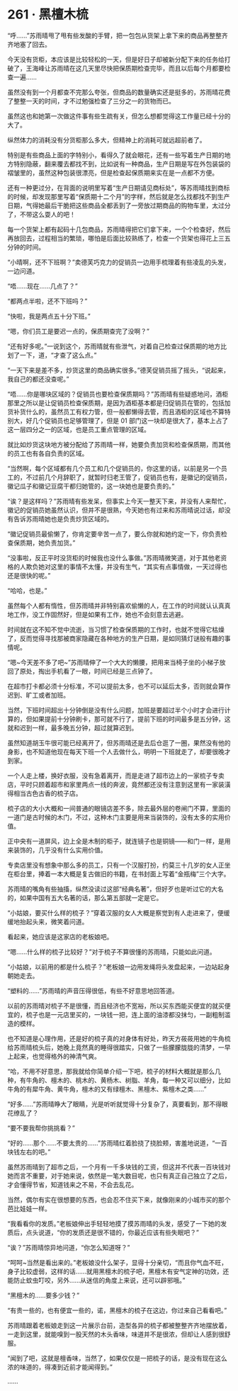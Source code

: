 # 261 · 黑檀木梳

“呼……”苏雨晴甩了甩有些发酸的手臂，把一包包从货架上拿下来的商品再整整齐齐地塞了回去。

今天没有货柜，本应该是比较轻松的一天，但是好日子却被新分配下来的任务给打破了，王海峰让苏雨晴在这几天里尽快把保质期检查完毕，而且以后每个月都要检查一遍……

虽然没有到一个月都查不完那么夸张，但商品的数量确实还是挺多的，苏雨晴花费了整整一天的时间，才不过勉强检查了三分之一的货物而已。

虽然这也和她第一次做这件事有些生疏有关，但怎么想都觉得这工作量已经十分的大了。

纵然体力的消耗没有分货柜那么多大，但精神上的消耗可就远超前者了。

特别是有些商品上面的字特别小，看得久了就会眼花，还有一些写着生产日期的地方特别隐蔽，翻来覆去都找不到，比如说有一种商品，生产日期是写在外包装袋的褶皱里的，虽然这种包装很漂亮，但是检查起保质期来实在是一点都不方便。

还有一种更过分，在背面的说明里写着“生产日期请见商标处”，等苏雨晴找到商标的时候，却发现那里写着“保质期十二个月”的字样，然后就是怎么找都找不到生产日期，气得她最后干脆把这些商品全都丢到了一旁放过期商品的购物车里，太过分了，不带这么耍人的吧！

每一个货架上都有起码十几包商品，苏雨晴得把它们拿下来，一个个检查好，然后再放回去，过程相当的繁琐，哪怕是后面比较熟练了，检查一个货架也得花上三五分钟的时间。

“小晴啊，还不下班啊？”卖德芙巧克力的促销员一边用手梳理着有些凌乱的头发，一边问道。

“唔……现在……几点了？”

“都两点半啦，还不下班吗？”

“快啦，我是两点五十分下班。”

“嗯，你们员工是要迟一点的，保质期查完了没啊？”

“还有好多呢。”一说到这个，苏雨晴就有些泄气，对着自己检查过保质期的地方比划了一下，道，“才查了这么点。”

“一天下来是差不多，炒货这里的商品确实很多。”德芙促销员摇了摇头，“说起来，我自己的都还没查呢。”

“唔……你是哪块区域的？促销员也要检查保质期吗？”苏雨晴有些疑惑地问，酒柜那里之所以是让促销员检查保质期，是因为酒柜基本都是归促销员在管的，包括加货补货什么的，虽然员工有权力管，但一般都懒得去管，而且酒柜的区域也不算特别大，好几个促销员也足够管理了，但是 01 部门这一块却是很大了，基本上占了这一层四分之一的区域，也是员工重点管理的区域。

就比如炒货这块地方被分配给了苏雨晴一样，她要负责加货和检查保质期，而其他的员工也有各自负责的区域。

“当然啊，每个区域都有几个员工和几个促销员的，你这里的话，以前是另一个员工的，不过前几个月辞职了，就暂时归老王管了，促销员也有，是徽记的促销员，徽记瓜子和徽记豆腐干都归她管的，这一块她也是要负责的。”

“诶？是这样吗？”苏雨晴有些发呆，但事实上今天一整天下来，并没有人来帮忙，徽记的促销员她虽然认识，但并不是很熟，今天她也有过来和苏雨晴说过话，却没有告诉苏雨晴她也是负责炒货区域的。

“徽记促销员最偷懒了，你肯定要辛苦一点了，要么你就和她约定一下，你负责检查保质期，她负责加货。”

“没事啦，反正平时没货柜的时候我也没什么事做。”苏雨晴微笑道，对于其他老资格的人欺负她对这里的事情不太懂，并没有生气，“其实有点事情做，一天过得也还是很快的呢。”

“哈哈，也是。”

虽然每个人都有惰性，但苏雨晴并非特别喜欢偷懒的人，在工作的时间就认认真真地工作，没工作固然好，但是如果有工作，她也不会刻意去逃避。

时间就在这不知不觉中流逝，当习惯了检查保质期的工作时，也就不觉得它枯燥了，反而觉得寻找那被商家隐藏在各种地方的生产日期，是如同猜灯谜般有趣的事情呢。

“嗯~今天差不多了吧~”苏雨晴伸了一个大大的懒腰，把用来当椅子坐的小梯子放回了原处，掏出手机看了一眼，时间已经是三点钟了。

在超市打卡都必须十分标准，不可以提前太多，也不可以延后太多，否则就会算作迟到、旷工或者加班。

当然，下班时间超出十分钟倒是没有什么问题，加班是要超过半个小时才会进行计算的，但如果提前十分钟刷卡，那可就不行了，提前下班的时间最多是五分钟，这就和迟到一样，最多晚五分钟，超过就算迟到。

虽然知道胡玉牛很可能已经离开了，但苏雨晴还是去后仓逛了一圈，果然没有他的身影，也不知道他现在每天下班一个人去做什么，明明一下班就走了，却要很晚才到家。

一个人走上楼，换好衣服，没有急着离开，而是走进了超市边上的一家梳子专卖店，平时只顾着超市和家里两点一线的奔波，竟然都还没有注意到这里有一家装潢得相当古色古香的梳子店。

梳子店的大小大概和一间普通的眼镜店差不多，除去最外层的卷闸门不算，里面的一道门是古时候的木门，不过，这种木门主要是用来当装饰的，没有太多的实用价值。

正中央有一道屏风，边上全是木制的柜子，就连镜子也是铜镜——和门一样，是用来装饰的，几乎没有什么实用价值。

专卖店里没有想象中那么多的员工，只有一个汉服打扮，约莫三十几岁的女人正坐在柜台里，捧着一本大概是复古做旧的书籍，在书封面上写着“金瓶梅”三个大字。

苏雨晴的嘴角有些抽搐，纵然没读过这部“经典名著”，但好歹也是听过它的大名的，如果中国有五大名著的话，那么第五部就一定是它。

“小姑娘，要买什么样的梳子？”穿着汉服的女人大概是察觉到有人走进来了，便缓缓地抬起头来，微笑着问道。

看起来，她应该是这家店的老板娘吧。

“嗯……什么样的梳子比较好？”对于梳子不算很懂的苏雨晴，只能如此问道。

“小姑娘，以前用的都是什么梳子？”老板娘一边用发绳将头发盘起来，一边站起身朝她走去。

“塑料的……”苏雨晴的声音压得很低，有些不好意思地回答道。

以前的苏雨晴对梳子不是很懂，而且经济也不宽裕，所以买东西能买便宜的就买便宜的，梳子也是一元店里买的，一块钱一把，连上面的油漆都没抹匀，一副粗制滥造的模样。

也不知道是心理作用，还是好的梳子真的对身体有好处，昨天方莜莜用她的牛角梳给苏雨晴梳头后，她晚上竟然真的睡得很踏实，只做了一些朦朦胧胧的清梦，一早上起来，也觉得格外的神清气爽。

“哈，不用不好意思，那我就给你简单介绍一下吧，梳子的材料大概就是那么几种，有牛角的、檀木的、桃木的、黄杨木、树脂、羊角，每一种又可以细分，比如牛角的有犀牛角、黄牛角，檀木的又有绿檀木、黑檀木、紫檀木之类……”

“好多……”苏雨晴睁大了眼睛，光是听听就觉得十分复杂了，真要看到，那不得眼花缭乱了？

“要不要我帮你挑挑看？”

“好的……那个……不要太贵的……”苏雨晴红着脸挠了挠脸颊，害羞地说道，“一百块钱左右的吧。”

虽然苏雨晴到了超市之后，一个月有一千多块钱的工资，但这并不代表一百块钱对她而言不重要，对于她来说，依然是一笔大数目呢，也只有真正自己独立了之后，才会懂得节省，知道钱来之不易，不会去乱花。

当然，偶尔有实在很想要的东西，也会忍不住买下来，就像刚来的小城市买的那个芭比娃娃一样。

“我看看你的发质。”老板娘伸出手轻轻地摸了摸苏雨晴的头发，感受了一下她的发质后，点头说道，“你的发质还是很不错的，你最近应该有些失眠吧？”

“诶？”苏雨晴惊异地问道，“你怎么知道呀？”

“呵呵~当然是看出来的。”老板娘没什么架子，显得十分亲切，“而且你气血不旺，身子比较虚弱，这样的话……就用黑檀木的梳子吧，黑檀木有安气定神的功效，还能防止蚊虫叮咬，另外……从迷信的角度上来说，还可以辟邪哦。”

“黑檀木的……要多少钱？”

“有贵一些的，也有便宜一些的，诺，黑檀木的梳子在这边，你过来自己看看吧。”

苏雨晴跟着老板娘走到这一片展示台前，造型各异的梳子都被整整齐齐地摆放着，一走到这里，就能嗅到一股天然的木头香味，味道并不是很浓，但却让人感到很舒服。

“闻到了吧，这就是檀香味，当然了，如果仅仅是一把梳子的话，是没有现在这么浓的味道的，得凑到近前才能闻得到。”

……
